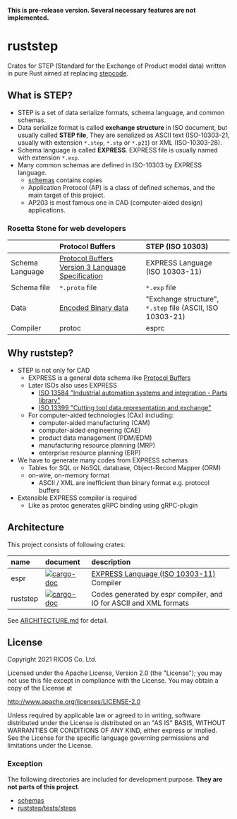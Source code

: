 **This is pre-release version. Several necessary features are not implemented.**

ruststep
=========

Crates for STEP (Standard for the Exchange of Product model data) written in pure Rust
aimed at replacing [stepcode](https://github.com/stepcode/stepcode).

What is STEP?
--------------

- STEP is a set of data serialize formats, schema language, and common schemas.
- Data serialize format is called **exchange structure** in ISO document, but usually called **STEP file**,
  They are serialized as ASCII text (ISO-10303-21, usually with extension `*.step`, `*.stp` or `*.p21`) or XML (ISO-10303-28).
- Schema language is called **EXPRESS**. EXPRESS file is usually named with extension `*.exp`.
- Many common schemas are defined in ISO-10303 by EXPRESS language.
  - [schemas](./schemas) contains copies
  - Application Protocol (AP) is a class of defined schemas, and the main target of this project.
  - AP203 is most famous one in CAD (computer-aided design) applications.

### Rosetta Stone for web developers

|                 | Protocol Buffers                                           | STEP (ISO 10303)                                         |
|:----------------|:-----------------------------------------------------------|:---------------------------------------------------------|
| Schema Language | [Protocol Buffers Version 3 Language Specification][pbspec]| EXPRESS Language (ISO 10303-11)                          |
| Schema file     | `*.proto` file                                             | `*.exp` file                                             |
| Data            | [Encoded Binary data][pbencoding]                          | "Exchange structure", `*.step` file (ASCII, ISO 10303-21)|
| Compiler        | protoc                                                     | esprc                                                    |

[pbspec]: https://developers.google.com/protocol-buffers/docs/reference/proto3-spec
[pbencoding]: https://developers.google.com/protocol-buffers/docs/encoding

Why ruststep?
--------------

- STEP is not only for CAD
  - EXPRESS is a general data schema like [Protocol Buffers][pbspec]
  - Later ISOs also uses EXPRESS
    - [ISO 13584 "Industrial automation systems and integration - Parts library"](https://www.iso.org/standard/43423.html)
    - [ISO 13399 "Cutting tool data representation and exchange"](https://www.iso.org/standard/36757.html)
  - For computer-aided technologies (CAx) including:
    - computer-aided manufacturing (CAM)
    - computer-aided engineering (CAE)
    - product data management (PDM/EDM)
    - manufacturing resource planning (MRP)
    - enterprise resource planning (ERP)
- We have to generate many codes from EXPRESS schemas
  - Tables for SQL or NoSQL database, Object-Record Mapper (ORM)
  - on-wire, on-memory format
    - ASCII / XML are inefficient than binary format e.g. protocol buffers
- Extensible EXPRESS compiler is required
  - Like as protoc generates gRPC binding using gRPC-plugin

Architecture
-------------

This project consists of following crates:

| name         | document                                                                    | description                                                        |
|:-------------|:----------------------------------------------------------------------------|:-------------------------------------------------------------------|
| espr         | [![cargo-doc](https://img.shields.io/badge/cargo--doc-espr-blue)][espr-doc]         | [EXPRESS Language (ISO 10303-11)][EXPRESS] Compiler                |
| ruststep     | [![cargo-doc](https://img.shields.io/badge/cargo--doc-ruststep-blue)][ruststep-doc] | Codes generated by espr compiler, and IO for ASCII and XML formats |

[espr-doc]: https://ricosjp.github.io/ruststep/espr/index.html
[ruststep-doc]: https://ricosjp.github.io/ruststep/ruststep/index.html
[EXPRESS]: https://www.iso.org/standard/38047.html

See [ARCHITECTURE.md](./ARCHITECTURE.md) for detail.

License
--------
Copyright 2021 RICOS Co. Ltd.

Licensed under the Apache License, Version 2.0 (the "License");
you may not use this file except in compliance with the License.
You may obtain a copy of the License at

http://www.apache.org/licenses/LICENSE-2.0

Unless required by applicable law or agreed to in writing, software
distributed under the License is distributed on an "AS IS" BASIS,
WITHOUT WARRANTIES OR CONDITIONS OF ANY KIND, either express or implied.
See the License for the specific language governing permissions and
limitations under the License.

### Exception

The following directories are included for development purpose.
**They are not parts of this project**.

- [schemas](./schemas)
- [ruststep/tests/steps](./ruststep/tests/steps)
